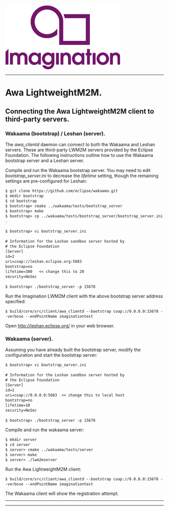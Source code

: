 
![](img.png)

----

# Awa LightweightM2M. 

## Connecting the Awa LightweightM2M client to third-party servers.

### Wakaama (bootstrap) / Leshan (server).

The *awa_clientd*  daemon can connect to both the Wakaama and Leshan servers. These are third-party LWM2M servers provided by the Eclipse Foundation. The following instructions outline how to use the Wakaama bootstrap server and a Leshan server.

Compile and run the Wakaama bootstrap server. You may need to edit *bootstrap_server.ini* to decrease the *lifetime* setting, though the remaining settings are pre-configured for Leshan:
````
$ git clone https://github.com/eclipse/wakaama.git
$ mkdir bootstrap
$ cd bootstrap
$ bootstrap> cmake ../wakaama/tests/bootstrap_server
$ bootstrap> make
$ bootstrap> cp ../wakaama/tests/bootstrap_server/bootstrap_server.ini .

$ bootstrap> vi bootstrap_server.ini

# Information for the Leshan sandbox server hosted by
# the Eclipse Foundation
[Server]
id=2
uri=coap://leshan.eclipse.org:5683
bootstrap=no
lifetime=300   << change this to 20
security=NoSec

$ bootstrap> ./bootstrap_server -p 15678
````
Run the Imagination LWM2M client with the above bootstrap server address specified:
````
$ build/core/src/client/awa_clientd --bootstrap coap://0.0.0.0:15678 --verbose --endPointName imaginationtest
````
Open http://leshan.eclipse.org/ in your web browser.

### Wakaama (server).

Assuming you have already built the bootstrap server, modify the configuration and start the bootstrap server:
````
$ bootstrap> vi bootstrap_server.ini

# Information for the Leshan sandbox server hosted by
# the Eclipse Foundation
[Server]
id=2
uri=coap://0.0.0.0:5683  << change this to local host
bootstrap=no
lifetime=10
security=NoSec

$ bootstrap> ./bootstrap_server -p 15678
````
Compile and run the wakaama server:
````
$ mkdir server
$ cd server
$ server> cmake ../wakaama/tests/server
$ server> make
$ server> ./lwm2mserver
````
Run the Awa LightweightM2M client:
````
$ build/core/src/client/awa_clientd --bootstrap coap://0.0.0.0:15678 --verbose --endPointName imaginationtest
````
The Wakaama client will show the registration attempt.

----
----
